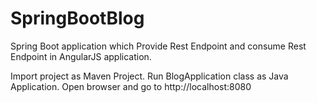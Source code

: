 # SpringBootBlog
Spring Boot application which Provide Rest Endpoint and consume Rest Endpoint in AngularJS application.

Import project as Maven Project. Run BlogApplication class as Java Application. 
Open browser and go to http://localhost:8080 